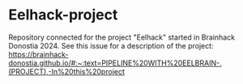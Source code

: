 # Eelhack-project
Repository connected for the project "Eelhack" started in Brainhack Donostia 2024. See this issue for a description of the project: https://brainhack-donostia.github.io/#:~:text=PIPELINE%20WITH%20EELBRAIN-,(PROJECT),-In%20this%20project
